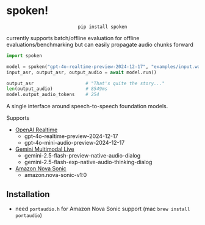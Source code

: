 # spoken!
<div align="center">

`pip install spoken`

</div>

currently supports batch/offline evaluation for offline evaluations/benchmarking but can easily propagate audio chunks forward

```python
import spoken

model = spoken("gpt-4o-realtime-preview-2024-12-17", "examples/input.wav")
input_asr, output_asr, output_audio = await model.run()

output_asr                   # "That's quite the story..."
len(output_audio)            # 8549ms
model.output_audio_tokens    # 254
```

A single interface around speech-to-speech foundation models.

Supports
- [OpenAI Realtime](https://platform.openai.com/docs/guides/realtime)
  - gpt-4o-realtime-preview-2024-12-17
  - gpt-4o-mini-audio-preview-2024-12-17
- [Gemini Multimodal Live](https://ai.google.dev/gemini-api/docs/live)
  - gemini-2.5-flash-preview-native-audio-dialog
  - gemini-2.5-flash-exp-native-audio-thinking-dialog
- [Amazon Nova Sonic](https://aws.amazon.com/ai/generative-ai/nova/speech/)
  - amazon.nova-sonic-v1:0

## Installation
- need `portaudio.h` for Amazon Nova Sonic support (mac `brew install portaudio`)

